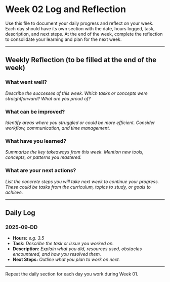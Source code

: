 # Week 02 Log and Reflection

Use this file to document your daily progress and reflect on your week. Each day should have its own section with the date, hours logged, task, description, and next steps. At the end of the week, complete the reflection to consolidate your learning and plan for the next week.

---

## Weekly Reflection (to be filled at the end of the week)

### What went well?
_Describe the successes of this week. Which tasks or concepts were straightforward? What are you proud of?_

### What can be improved?
_Identify areas where you struggled or could be more efficient. Consider workflow, communication, and time management._

### What have you learned?
_Summarize the key takeaways from this week. Mention new tools, concepts, or patterns you mastered._

### What are your next actions?
_List the concrete steps you will take next week to continue your progress. These could be tasks from the curriculum, topics to study, or goals to achieve._

---

## Daily Log

### 2025‑09‑DD

- **Hours:** _e.g. 3.5_
- **Task:** _Describe the task or issue you worked on._
- **Description:** _Explain what you did, resources used, obstacles encountered, and how you resolved them._
- **Next Steps:** _Outline what you plan to work on next._

---

Repeat the daily section for each day you work during Week 01.